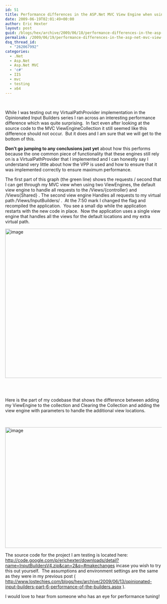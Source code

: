 ```yaml
---
id: 51
title: Performance differences in the ASP.Net MVC View Engine when using two View Engines versus a single Composite View Engine.
date: 2009-06-19T02:01:49+00:00
author: Eric Hexter
layout: post
guid: /blogs/hex/archive/2009/06/18/performance-differences-in-the-asp-net-mvc-view-engine-when-using-two-view-engines-versus-a-single-composite-view-engine.aspx
permalink: /2009/06/19/performance-differences-in-the-asp-net-mvc-view-engine-when-using-two-view-engines-versus-a-single-composite-view-engine/
dsq_thread_id:
  - "262067992"
categories:
  - .Net
  - Asp.Net
  - Asp.Net MVC
  - 'c#'
  - IIS
  - mvc
  - testing
  - x64
---
```

&#160;

While I was testing out my VirtualPathProvider implementation in the Opinionated Input Builders series I ran across an interesting performance difference which was quite surprising.&#160; In fact even after looking at the source code to the MVC ViewEngineCollection it still seemed like this difference should not occur.&#160; But it does and I am sure that we will get to the bottom of this.&#160; 

**Don’t go jumping to any conclusions just yet** about how this performs because the one common piece of functionality that these engines still rely on is a VirtualPathProvider that I implemented and I can honestly say I understand very little about how the VPP is used and how to ensure that it was implemented correctly to ensure maximum performance.

The first part of this graph (the green line) shows the requests / second that I can get through my MVC view when using two ViewEngines, the default view engine to handle all requests to the /Views/{controller} and /Views{Shared} . The second view engine Handles all requests to my virtual path /Views/InputBuilders/ .&#160; At the 7:50 mark I changed the flag and recompiled the application.&#160; You see a small dip while the application restarts with the new code in place.&#160; Now the application uses a single view engine that handles all the views for the default locations and my extra virtual path.

<img style="border-bottom: 0px;border-left: 0px;border-top: 0px;border-right: 0px" border="0" alt="image" src="http://lostechies.com/erichexter/files/2011/03/image_3EB3F6FC.png" width="1028" height="480" />&#160;

&#160;

Here is the part of my codebase that shows the difference between adding my ViewEngine to the collection and Clearing the Collection and adding the view engine with parameters to handle the additional view locations.

&#160;

 <img style="border-bottom: 0px;border-left: 0px;border-top: 0px;border-right: 0px" border="0" alt="image" src="http://lostechies.com/erichexter/files/2011/03/image_4898E867.png" width="1028" height="388" /></p> 

The source code for the project I am testing is located here: <http://code.google.com/p/erichexter/downloads/detail?name=InputBuildersV4.zip&can=2&q=#makechanges> incase you wish to try this out yourself.&#160; The assumptions and environment settings are the same as they were in my previous post ( <http://www.lostechies.com/blogs/hex/archive/2009/06/13/opinionated-input-builders-part-6-performance-of-the-builders.aspx> ).

I would love to hear from someone who has an eye for performance tuning!